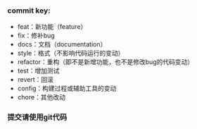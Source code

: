 <!--
 * @Date: 2020-06-23 20:28:16
 * @LastEditTime: 2020-07-09 17:15:52
--> 
### commit key: ### 
- feat：新功能（feature）
- fix：修补bug
- docs：文档（documentation）
- style：格式（不影响代码运行的变动）
- refactor：重构（即不是新增功能，也不是修改bug的代码变动）
- test：增加测试
- revert：回滚
- config：构建过程或辅助工具的变动
- chore：其他改动

### 提交请使用git代码